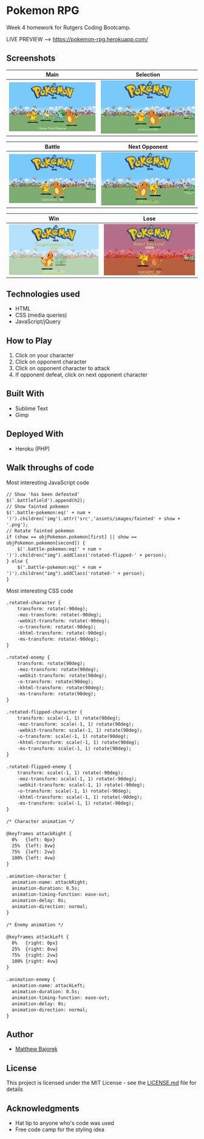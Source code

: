 # Pokemon RPG
Week 4 homework for Rutgers Coding Bootcamp.

LIVE PREVIEW --> https://pokemon-rpg.herokuapp.com/

## Screenshots

Main | Selection
-------------|--------
![Main Image](/readme_images/main.png?raw=true"main.png") | ![Selection Image](/readme_images/selection.png?raw=true"selection.png")

Battle | Next Opponent
-------------|--------
![Battle Image](/readme_images/battle.png?raw=true"battle.png") | ![Next Opponent Image](/readme_images/nextopponent.png?raw=true"nextopponent.png")

Win | Lose
-------------|--------
![Win Image](/readme_images/win.png?raw=true"win.png") | ![Lose Image](/readme_images/lose.png?raw=true"lose.png")

## Technologies used
- HTML
- CSS (media queries)
- JavaScript/jQuery

## How to Play

1. Click on your character
2. Click on opponent character
3. Click on opponent character to attack
4. If opponent defeat, click on next opponent character

## Built With

* Sublime Text
* Gimp

## Deployed With

* Heroku (PHP)

## Walk throughs of code

Most interesting JavaScript code
```
// Show 'has been defeated'
$('.battlefield').append(h2);
// Show fainted pokemon
$('.battle-pokemon:eq(' + num + ')').children('img').attr('src','assets/images/fainted' + show + '.png');
// Rotate fainted pokemon
if (show == objPokemon.pokemon[first] || show == objPokemon.pokemon[second]) {
    $('.battle-pokemon:eq(' + num + ')').children("img").addClass('rotated-flipped-' + person);
} else {
    $('.battle-pokemon:eq(' + num + ')').children("img").addClass('rotated-' + person);
}
```
Most interesting CSS code
```
.rotated-character {
    transform: rotate(-90deg);
    -moz-transform: rotate(-90deg);
    -webkit-transform: rotate(-90deg);
    -o-transform: rotate(-90deg);
    -khtml-transform: rotate(-90deg);
    -ms-transform: rotate(-90deg);
}

.rotated-enemy {
    transform: rotate(90deg);
    -moz-transform: rotate(90deg);
    -webkit-transform: rotate(90deg);
    -o-transform: rotate(90deg);
    -khtml-transform: rotate(90deg);
    -ms-transform: rotate(90deg);
}

.rotated-flipped-character {
    transform: scale(-1, 1) rotate(90deg);
    -moz-transform: scale(-1, 1) rotate(90deg);
    -webkit-transform: scale(-1, 1) rotate(90deg);
    -o-transform: scale(-1, 1) rotate(90deg);
    -khtml-transform: scale(-1, 1) rotate(90deg);
    -ms-transform: scale(-1, 1) rotate(90deg);
}

.rotated-flipped-enemy {
    transform: scale(-1, 1) rotate(-90deg);
    -moz-transform: scale(-1, 1) rotate(-90deg);
    -webkit-transform: scale(-1, 1) rotate(-90deg);
    -o-transform: scale(-1, 1) rotate(-90deg);
    -khtml-transform: scale(-1, 1) rotate(-90deg);
    -ms-transform: scale(-1, 1) rotate(-90deg);
}

/* Character animation */

@keyframes attackRight {
  0%   {left: 0px}
  25%  {left: 8vw}
  75%  {left: 2vw}
  100% {left: 4vw}
}

.animation-character {
  animation-name: attackRight;
  animation-duration: 0.5s; 
  animation-timing-function: ease-out; 
  animation-delay: 0s;
  animation-direction: normal; 
}

/* Enemy animation */

@keyframes attackLeft {
  0%   {right: 0px}
  25%  {right: 8vw}
  75%  {right: 2vw}
  100% {right: 4vw}
}

.animation-enemy {
  animation-name: attackLeft;
  animation-duration: 0.5s; 
  animation-timing-function: ease-out; 
  animation-delay: 0s;
  animation-direction: normal; 
}
```

## Author

* [Matthew Bajorek](https://www.linkedin.com/in/matthewbajorek)

## License

This project is licensed under the MIT License - see the [LICENSE.md](LICENSE.md) file for details

## Acknowledgments

* Hat tip to anyone who's code was used
* Free code camp for the styling idea